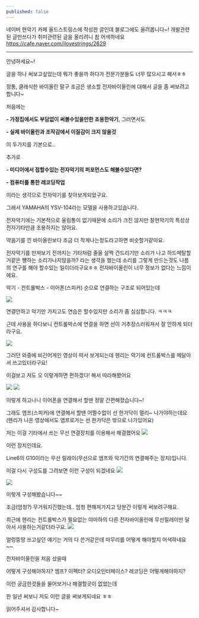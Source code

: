 ```yaml
---
published: false
---
```



네이버 현악기 카페 올드스트링스에 작성한 글인데 블로그에도 올려봅니다~!
개발관련된 글만쓰다가 취미관련된 글을 올리려니 참 어색하네요
https://cafe.naver.com/ilovestrings/2629

---

안녕하세요~!

글을 하나 써보고싶었는데 뭐가 좋을까 하다가 전문가분들도 너무 많으시고 해서ㅎㅎ

정통, 클래식한 바이올린 말구 조금은 생소할 전자바이올린에 대해서 글을 좀 써보려고합니다~

처음에는

**- 가정집에서도 부담없이 써볼수있을만한 조용한악기**, 그러면서도

**- 실제 바이올린과 조작감에서 이질감이 크지 않을것**

이 두가지를 기본으로..

추가로

**- 미디어에서 접할수있는 전자악기의 퍼포먼스도 해볼수있다면?**

**- 컴퓨터를 통한 레코딩작업**

이라는 생각으로 전자악기를 찾아보게되었구요.

그래서 YAMAHA의 YSV-104라는 모델을 사용하고있습니다. 

전자악기에는 기본적으로 울림통이 없기때문에 소리가 크진 않지만 찰현악기의 특성상 전자기타만큼 조용하지는 않아요.

약음기를 낀 바이올린보다 조금 더 작게나는정도라고하면 비슷할거같아요.

전자악기를 만져보기 전까지는 기타처럼 줄울 살짝 건드리기만 소리가 나고 하드메탈할거같은 쩅하는 소리가나지않을까? 라는 생각을 했는데 소리를 그렇게 만드는것도 나름의 연구를 해야 할수있는 일이더라구요ㅎㅎ 전자바이올린이 너무 정보가 없다는 느낌이에요.

악기 - 컨트롤박스 - 이어폰(스피커) 순으로 연결하는 구조로 되어있는데


![](https://blog.chanwookim.me/images/220905-silent-violin/220905-1.png)


연결안하고 악기만 가지고도 연습은 할수있지만 소리가 좀 심심합니다. ㅋㅋㅋ

근데 사용을 하다보니 컨트롤박스에 연결을 하면 선이 거추장스러워져서 잘 안하게 되더라구요.

![](https://blog.chanwookim.me/images/220905-silent-violin/220905-2.png)


그러던 와중에 비긴어게인 영상이 떠서 보게되는데 헨리는 악기에 컨트롤박스를 메달아서 쓰고있더라구요!

이걸보고 저도 오 이렇게하면 편하겠다! 해서 따라해봤어요

![](https://blog.chanwookim.me/images/220905-silent-violin/220905-3.jpeg)![]()
![](https://blog.chanwookim.me/images/220905-silent-violin/220905-4.jpeg)


이렇게 하고나니 이어폰을 연결해서 할땐 정말 간편해졌습니다~!

그래도 앰프(스피커)에 연결해서 할땐 어쩔수없이 선 한가닥이 멀리~ 나가야하는데요 (헨리가 나온 영상에서도 앰프로가는 선 한가닥은 밖으로 나가있어요)

저는 이걸 기타에서 쓰는 무선 연결장치를 이용해서 해결했어요
![](https://blog.chanwookim.me/images/220905-silent-violin/220905-5.jpeg)



이런 장치인데요.

Line6의 G10이라는 무선 릴레이(무선으로 엠프와 악기간의 연결해주는 장치)입니다.

이걸 다시 구성도를 그려보면 이런 구성이 되겠네요
![](https://blog.chanwookim.me/images/220905-silent-violin/220905-6.png)


![](https://blog.chanwookim.me/images/220905-silent-violin/220905-7.png)



이렇게 구성해봤습니다~~

조금(엄청?) 무거워지긴했는데.. 엄청 편해져가지고 당분간 이렇게 써보려구해요.

최근에 헨리는 컨트롤박스가 필요없는 야마하의 다른 전자바이올린에 무선릴레이만 달아서 사용하는거같더라구요.
![](https://blog.chanwookim.me/images/220905-silent-violin/220905-8.png)


얼렁뚱땅 쓰고싶던 얘기는 거의 다 쓴거같은데 마무리를 어떻게 해야할지 어색하네요~~

전자바이올린을 처음 샀을때

어떻게 구성해야하지? 엠프? 이펙터? 오디오인터페이스? 레코딩은 어떻게해야하지?

이런 궁금한것들을 물어보거나 해결할곳이 없었는데

한 일년 써보니 저도 이런 글을 써보게되네요 ㅎㅎ

읽어주셔서 감사합니다~